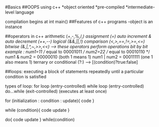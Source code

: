 #Basics
##OOPS using c++
*object oriented
*pre-compiled
*intermediate-level language

compilation begins at int main()
##Features of c++ programs
-object is an instance

##operators in c++
arithmetic (+,-,%,/,*)
assignment (=)
auto increment & auto decrement (++,--)
logical (&&,||,!)
comparison (<,>,==,!=,>=,<=)
bitwise (&,|,^,~,>>,<<) --> these operators perform operations bit by bit
    example : num1=11 /* equal to 00001011 */
              num2=22 /* equal to 00010110 */
              num1 & num2 =  00000010  (both 1 means 1)
              num1 | num2 =  00011111  (one 1 also means 1)
ternary or conditional (?:)  --> [(condition)?true:false]

##loops: executing a block of statements repeatedly until a particular condition is satisfied

types of loop:
    for loop (entry-controlled)
    while loop (entry-controlled)
    do...while (exit-controlled) (executes at least once)

for (initialization : condition : update){
    code
}

while (condition){
    code
    update
}

do{
    code
    update
}
while(condition)

